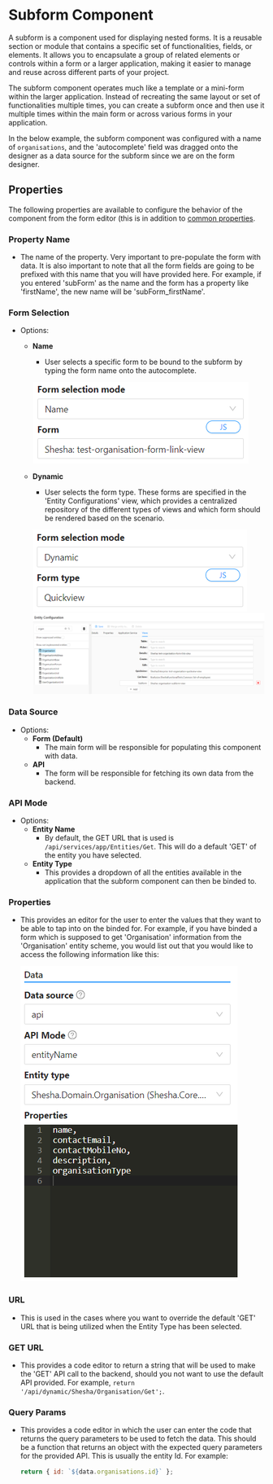 # Subform Component

A subform is a component used for displaying nested forms. It is a reusable section or module that contains a specific set of functionalities, fields, or elements. It allows you to encapsulate a group of related elements or controls within a form or a larger application, making it easier to manage and reuse across different parts of your project.

The subform component operates much like a template or a mini-form within the larger application. Instead of recreating the same layout or set of functionalities multiple times, you can create a subform once and then use it multiple times within the main form or across various forms in your application.

In the below example, the subform component was configured with a name of `organisations`, and the 'autocomplete' field was dragged onto the designer as a data source for the subform since we are on the form designer.

[//]: # (<iframe width="100%" height="500" src="https://pd-docs-adminportal-test.shesha.dev/shesha/forms-designer/?id=7c2aa336-4e33-43ab-b6d1-4cb829821ea5" title="Sub Form Component" ></iframe>)

## Properties

The following properties are available to configure the behavior of the component from the form editor (this is in addition to [common properties](/docs/front-end-basics/form-components/common-component-properties.md).

### Property Name

- The name of the property. Very important to pre-populate the form with data. It is also important to note that all the form fields are going to be prefixed with this name that you will have provided here. For example, if you entered 'subForm' as the name and the form has a property like 'firstName', the new name will be 'subForm_firstName'.

### Form Selection

- Options:

  - **Name**

    - User selects a specific form to be bound to the subform by typing the form name onto the autocomplete.

    ![Image](./images/entityR1.png)

  - **Dynamic**

    - User selects the form type. These forms are specified in the 'Entity Configurations' view, which provides a centralized repository of the different types of views and which form should be rendered based on the scenario.

    ![Image](./images/entityR2.png)
    ![Image](./images/entityR3.png)

### Data Source

- Options:
  - **Form (Default)**
    - The main form will be responsible for populating this component with data.
  - **API**
    - The form will be responsible for fetching its own data from the backend.

### API Mode

- Options:
  - **Entity Name**
    - By default, the GET URL that is used is `/api/services/app/Entities/Get`. This will do a default 'GET' of the entity you have selected.
  - **Entity Type**
    - This provides a dropdown of all the entities available in the application that the subform component can then be binded to.

### Properties

- This provides an editor for the user to enter the values that they want to be able to tap into on the binded for. For example, if you have binded a form which is supposed to get 'Organisation' information from the 'Organisation' entity scheme, you would list out that you would like to access the following information like this:

  ![Image](./images/sub1.png)

### URL

- This is used in the cases where you want to override the default 'GET' URL that is being utilized when the Entity Type has been selected.

### GET URL

- This provides a code editor to return a string that will be used to make the 'GET' API call to the backend, should you not want to use the default API provided. For example, `return '/api/dynamic/Shesha/Organisation/Get';`.

### Query Params

- This provides a code editor in which the user can enter the code that returns the query parameters to be used to fetch the data. This should be a function that returns an object with the expected query parameters for the provided API. This is usually the entity Id. For example:

  ```javascript
  return { id: `${data.organisations.id}` };
  ```
